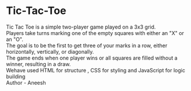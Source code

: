 # Tic-Tac-Toe
Tic Tac Toe is a simple two-player game played on a 3x3 grid.<br> Players take turns marking one of the empty squares with either an "X" or an "O".<br> The goal is to be the first to get three of your marks in a row, either horizontally, vertically, or diagonally.<br> The game ends when one player wins or all squares are filled without a winner, resulting in a draw.
<br>
Wehave used HTML for structure , CSS for styling and JavaScript for logic building
<br>
Author - Aneesh 
